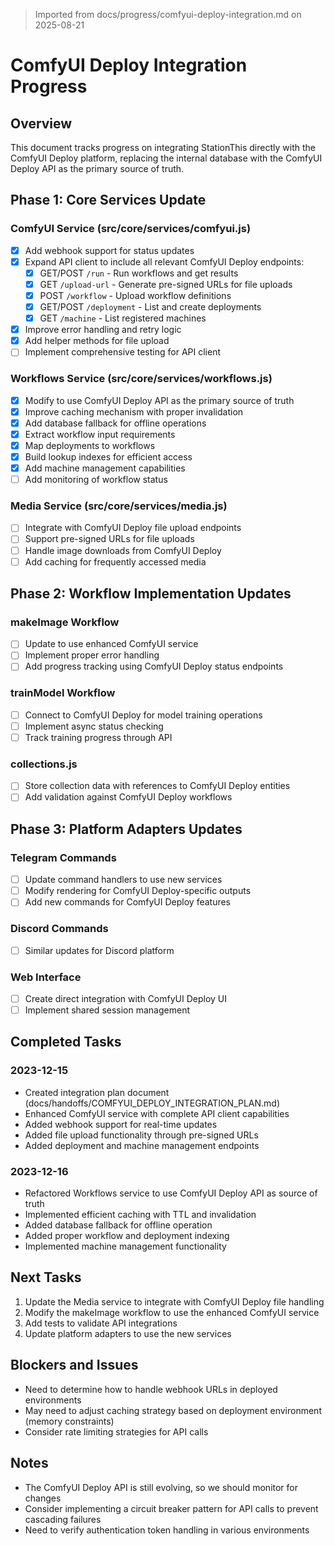 > Imported from docs/progress/comfyui-deploy-integration.md on 2025-08-21

# ComfyUI Deploy Integration Progress

## Overview
This document tracks progress on integrating StationThis directly with the ComfyUI Deploy platform, replacing the internal database with the ComfyUI Deploy API as the primary source of truth.

## Phase 1: Core Services Update

### ComfyUI Service (src/core/services/comfyui.js)
- [x] Add webhook support for status updates
- [x] Expand API client to include all relevant ComfyUI Deploy endpoints:
  - [x] GET/POST `/run` - Run workflows and get results
  - [x] GET `/upload-url` - Generate pre-signed URLs for file uploads
  - [x] POST `/workflow` - Upload workflow definitions
  - [x] GET/POST `/deployment` - List and create deployments
  - [x] GET `/machine` - List registered machines
- [x] Improve error handling and retry logic
- [x] Add helper methods for file upload
- [ ] Implement comprehensive testing for API client

### Workflows Service (src/core/services/workflows.js)
- [x] Modify to use ComfyUI Deploy API as the primary source of truth
- [x] Improve caching mechanism with proper invalidation
- [x] Add database fallback for offline operations
- [x] Extract workflow input requirements
- [x] Map deployments to workflows
- [x] Build lookup indexes for efficient access
- [x] Add machine management capabilities
- [ ] Add monitoring of workflow status

### Media Service (src/core/services/media.js)
- [ ] Integrate with ComfyUI Deploy file upload endpoints
- [ ] Support pre-signed URLs for file uploads
- [ ] Handle image downloads from ComfyUI Deploy
- [ ] Add caching for frequently accessed media

## Phase 2: Workflow Implementation Updates

### makeImage Workflow
- [ ] Update to use enhanced ComfyUI service
- [ ] Implement proper error handling
- [ ] Add progress tracking using ComfyUI Deploy status endpoints

### trainModel Workflow
- [ ] Connect to ComfyUI Deploy for model training operations
- [ ] Implement async status checking
- [ ] Track training progress through API

### collections.js
- [ ] Store collection data with references to ComfyUI Deploy entities
- [ ] Add validation against ComfyUI Deploy workflows

## Phase 3: Platform Adapters Updates

### Telegram Commands
- [ ] Update command handlers to use new services
- [ ] Modify rendering for ComfyUI Deploy-specific outputs
- [ ] Add new commands for ComfyUI Deploy features

### Discord Commands
- [ ] Similar updates for Discord platform

### Web Interface
- [ ] Create direct integration with ComfyUI Deploy UI
- [ ] Implement shared session management

## Completed Tasks

### 2023-12-15
- Created integration plan document (docs/handoffs/COMFYUI_DEPLOY_INTEGRATION_PLAN.md)
- Enhanced ComfyUI service with complete API client capabilities
- Added webhook support for real-time updates
- Added file upload functionality through pre-signed URLs
- Added deployment and machine management endpoints

### 2023-12-16
- Refactored Workflows service to use ComfyUI Deploy API as source of truth
- Implemented efficient caching with TTL and invalidation
- Added database fallback for offline operation
- Added proper workflow and deployment indexing
- Implemented machine management functionality

## Next Tasks

1. Update the Media service to integrate with ComfyUI Deploy file handling
2. Modify the makeImage workflow to use the enhanced ComfyUI service
3. Add tests to validate API integrations
4. Update platform adapters to use the new services

## Blockers and Issues

- Need to determine how to handle webhook URLs in deployed environments
- May need to adjust caching strategy based on deployment environment (memory constraints)
- Consider rate limiting strategies for API calls

## Notes

- The ComfyUI Deploy API is still evolving, so we should monitor for changes
- Consider implementing a circuit breaker pattern for API calls to prevent cascading failures
- Need to verify authentication token handling in various environments 